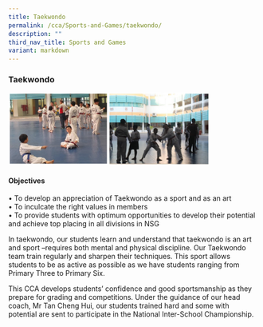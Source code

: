 ```yaml
---
title: Taekwondo
permalink: /cca/Sports-and-Games/taekwondo/
description: ""
third_nav_title: Sports and Games
variant: markdown
---
```

### Taekwondo

<img src="/images/taekwondo.png" style="width:80%">

#### Objectives

• To develop an appreciation of Taekwondo as a sport and as an art<br>
• To inculcate the right values in members<br>
• To provide students with optimum opportunities to develop their potential and achieve top placing in all divisions in NSG

In taekwondo, our students learn and understand that taekwondo is an art and sport –requires both mental and physical discipline. Our Taekwondo team train regularly and sharpen their techniques. This sport allows students to be as active as possible as we have students ranging from Primary Three to Primary Six.

This CCA develops students’ confidence and good sportsmanship as they prepare for grading and competitions. Under the guidance of our head coach, Mr Tan Cheng Hui, our students trained hard and some with potential are sent to participate in the National Inter-School Championship.



